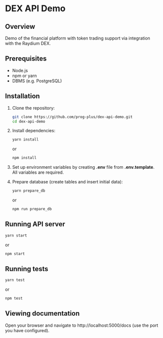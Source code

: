 # DEX API Demo

## Overview

Demo of the financial platform with token trading support via integration with the Raydium DEX.

## Prerequisites

- Node.js
- npm or yarn
- DBMS (e.g. PostgreSQL)

## Installation

1. Clone the repository:
   ```bash
   git clone https://github.com/prog-plus/dex-api-demo.git
   cd dex-api-demo
   ```

2. Install dependencies:
   ```bash
   yarn install
   ```
   or 
   ```bash
   npm install
   ```
3. Set up environment variables by creating **.env** file from **.env.template**. All variables are required.

4. Prepare database (create tables and insert initial data):
   ```bash
   yarn prepare_db
   ```
   or
   ```bash
   npm run prepare_db
   ``` 

## Running API server
```bash
yarn start
```
or 
```bash
npm start
```


## Running tests
```bash
yarn test
```
or 
```bash
npm test
```

## Viewing documentation
Open your browser and navigate to http://localhost:5000/docs (use the port you have configured).
